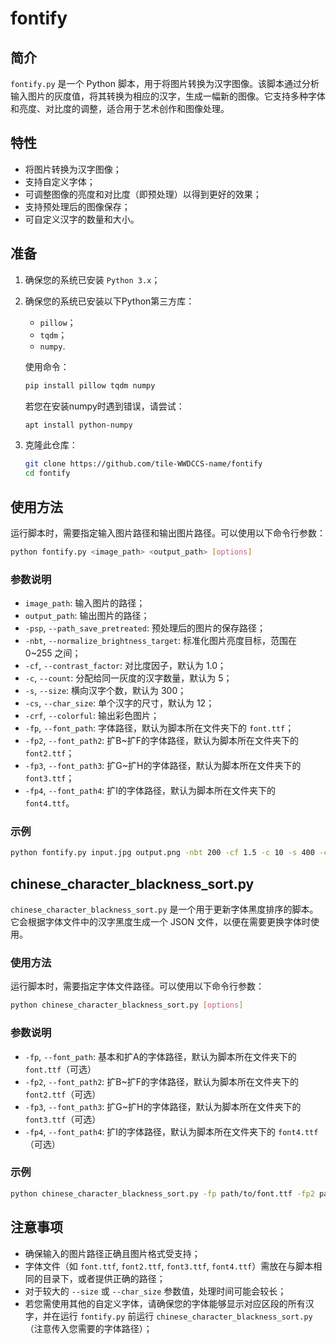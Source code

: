 # fontify

## 简介
`fontify.py` 是一个 Python 脚本，用于将图片转换为汉字图像。该脚本通过分析输入图片的灰度值，将其转换为相应的汉字，生成一幅新的图像。它支持多种字体和亮度、对比度的调整，适合用于艺术创作和图像处理。

## 特性
- 将图片转换为汉字图像；
- 支持自定义字体；
- 可调整图像的亮度和对比度（即预处理）以得到更好的效果；
- 支持预处理后的图像保存；
- 可自定义汉字的数量和大小。

## 准备

1. 确保您的系统已安装 `Python 3.x`；

2. 确保您的系统已安装以下Python第三方库：
   - `pillow`；
   - `tqdm`；
   - `numpy`.

   使用命令：

   ```bash
   pip install pillow tqdm numpy
   ```

   若您在安装numpy时遇到错误，请尝试：

   ```bash
   apt install python-numpy
   ```

3. 克隆此仓库：
   ```bash
   git clone https://github.com/tile-WWDCCS-name/fontify
   cd fontify
   ```

## 使用方法
运行脚本时，需要指定输入图片路径和输出图片路径。可以使用以下命令行参数：

```bash
python fontify.py <image_path> <output_path> [options]
```

### 参数说明
- `image_path`: 输入图片的路径；
- `output_path`: 输出图片的路径；
- `-psp`, `--path_save_pretreated`: 预处理后的图片的保存路径；
- `-nbt`, `--normalize_brightness_target`: 标准化图片亮度目标，范围在 0~255 之间；
- `-cf`, `--contrast_factor`: 对比度因子，默认为 1.0；
- `-c`, `--count`: 分配给同一灰度的汉字数量，默认为 5；
- `-s`, `--size`: 横向汉字个数，默认为 300；
- `-cs`, `--char_size`: 单个汉字的尺寸，默认为 12；
- `-crf`, `--colorful`: 输出彩色图片；
- `-fp`, `--font_path`: 字体路径，默认为脚本所在文件夹下的 `font.ttf`；
- `-fp2`, `--font_path2`: 扩B~扩F的字体路径，默认为脚本所在文件夹下的 `font2.ttf`；
- `-fp3`, `--font_path3`: 扩G~扩H的字体路径，默认为脚本所在文件夹下的 `font3.ttf`；
- `-fp4`, `--font_path4`: 扩I的字体路径，默认为脚本所在文件夹下的 `font4.ttf`。

### 示例
```bash
python fontify.py input.jpg output.png -nbt 200 -cf 1.5 -c 10 -s 400 -cs 14
```

## chinese_character_blackness_sort.py

`chinese_character_blackness_sort.py` 是一个用于更新字体黑度排序的脚本。它会根据字体文件中的汉字黑度生成一个 JSON 文件，以便在需要更换字体时使用。

### 使用方法
运行脚本时，需要指定字体文件路径。可以使用以下命令行参数：

```bash
python chinese_character_blackness_sort.py [options]
```

### 参数说明
- `-fp`, `--font_path`: 基本和扩A的字体路径，默认为脚本所在文件夹下的 `font.ttf`（可选）
- `-fp2`, `--font_path2`: 扩B~扩F的字体路径，默认为脚本所在文件夹下的 `font2.ttf`（可选）
- `-fp3`, `--font_path3`: 扩G~扩H的字体路径，默认为脚本所在文件夹下的 `font3.ttf`（可选）
- `-fp4`, `--font_path4`: 扩I的字体路径，默认为脚本所在文件夹下的 `font4.ttf`（可选）

### 示例
```bash
python chinese_character_blackness_sort.py -fp path/to/font.ttf -fp2 path/to/font2.ttf
```

## 注意事项
- 确保输入的图片路径正确且图片格式受支持；
- 字体文件（如 `font.ttf`, `font2.ttf`, `font3.ttf`, `font4.ttf`）需放在与脚本相同的目录下，或者提供正确的路径；
- 对于较大的 `--size` 或 `--char_size` 参数值，处理时间可能会较长；
- 若您需使用其他的自定义字体，请确保您的字体能够显示对应区段的所有汉字，并在运行 `fontify.py` 前运行 `chinese_character_blackness_sort.py`（注意传入您需要的字体路径）；
